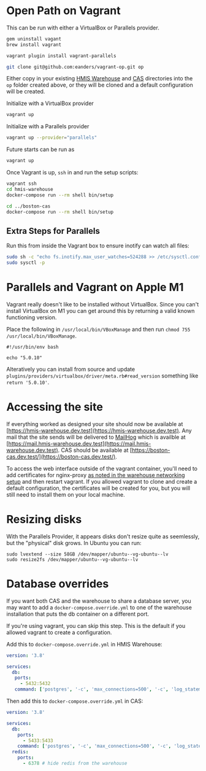 # Open Path on Vagrant
This can be run with either a VirtualBox or Parallels provider.

```bash
gem uninstall vagant
brew install vagrant

vagrant plugin install vagrant-parallels

git clone git@github.com:eanders/vagrant-op.git op
```
Either copy in your existing [HMIS Warehouse](http://github.com/greenriver/hmis-warehouse) and [CAS](http://github.com/greenriver/boston-cas) directories into the `op` folder created above, or they will be cloned and a default configuration will be created.

Initialize with a VirtualBox provider
```bash
vagrant up
```

Initialize with a Parallels provider
```bash
vagrant up --provider="parallels"
```

Future starts can be run as
```bash
vagrant up
```


Once Vagrant is up, `ssh` in and run the setup scripts:
```sh
vagrant ssh
cd hmis-warehouse
docker-compose run --rm shell bin/setup

cd ../boston-cas
docker-compose run --rm shell bin/setup
```

## Extra Steps for Parallels

Run this from inside the Vagrant box to ensure inotify can watch all files:

```sh
sudo sh -c "echo fs.inotify.max_user_watches=524288 >> /etc/sysctl.conf"
sudo sysctl -p
```


# Parallels and Vagrant on Apple M1
Vagrant really doesn't like to be installed without VirtualBox. Since you can't install VirtualBox on M1 you can get around this by returning a valid known functioning version.

Place the following in `/usr/local/bin/VBoxManage` and then run `chmod 755 /usr/local/bin/VBoxManage`.

```
#!/usr/bin/env bash

echo "5.0.10"
```

Alteratively you can install from source and update `plugins/providers/virtualbox/driver/meta.rb#read_version` something like `return '5.0.10'`.

# Accessing the site

If everything worked as designed your site should now be available at [https://hmis-warehouse.dev.test](https://hmis-warehouse.dev.test).  Any mail that the site sends will be delivered to [MailHog](https://github.com/mailhog/MailHog) which is availble at [https://mail.hmis-warehouse.dev.test](https://mail.hmis-warehouse.dev.test). CAS should be available at [https://boston-cas.dev.test/](https://boston-cas.dev.test/).

To access the web interface outside of the vagrant container, you'll need to add certificates for nginx-proxy [as noted in the warehouse networking setup](https://github.com/greenriver/hmis-warehouse/blob/production/docs/developer-networking.md#certificate) and then restart vagrant. If you allowed vagrant to clone
and create a default configuration, the certificates will be created for you,
but you will still need to install them on your local machine.

# Resizing disks
With the Parallels Provider, it appears disks don't resize quite as seemlessly, but the "physical" disk grows.  In Ubuntu you can run:
```
sudo lvextend --size 58GB /dev/mapper/ubuntu--vg-ubuntu--lv
sudo resize2fs /dev/mapper/ubuntu--vg-ubuntu--lv
```

# Database overrides

If you want both CAS and the warehouse to share a database server, you may want to add a `docker-compose.override.yml` to one of the warehouse installation that puts the db container on a different port.

If you're using vagrant, you can skip this step. This is the default if you allowed vagrant to create a configuration.


Add this to `docker-compose.override.yml` in HMIS Warehouse:
```yaml
version: '3.8'

services:
  db:
   ports:
     - 5432:5432
   command: ['postgres', '-c', 'max_connections=500', '-c', 'log_statement=all', '-c', 'port=5432']
```

Then add this to `docker-compose.override.yml` in CAS:
```yaml
version: '3.8'

services:
  db:
    ports:
      - 5433:5433
    command: ['postgres', '-c', 'max_connections=500', '-c', 'log_statement=all', '-c', 'port=5433']
  redis:
    ports:
      - 6378 # hide redis from the warehouse
```
